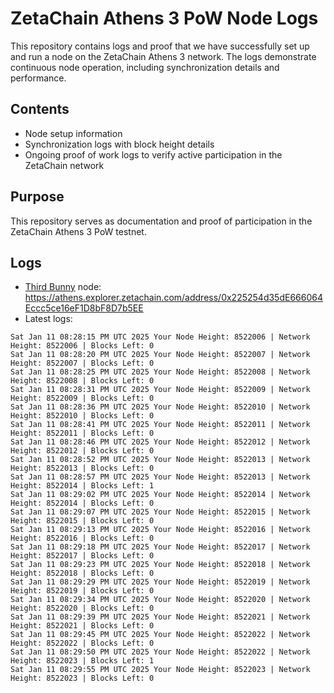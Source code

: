 # ZetaChain Athens 3 PoW Node Logs
This repository contains logs and proof that we have successfully set up and run a node on the ZetaChain Athens 3 network. The logs demonstrate continuous node operation, including synchronization details and performance.

## Contents
- Node setup information
- Synchronization logs with block height details
- Ongoing proof of work logs to verify active participation in the ZetaChain network

## Purpose
This repository serves as documentation and proof of participation in the ZetaChain Athens 3 PoW testnet.

## Logs

- [Third Bunny](https://thirdbunny.xyz/) node: https://athens.explorer.zetachain.com/address/0x225254d35dE666064Eccc5ce16eF1D8bF8D7b5EE
- Latest logs:
```
Sat Jan 11 08:28:15 PM UTC 2025 Your Node Height: 8522006 | Network Height: 8522006 | Blocks Left: 0
Sat Jan 11 08:28:20 PM UTC 2025 Your Node Height: 8522007 | Network Height: 8522007 | Blocks Left: 0
Sat Jan 11 08:28:25 PM UTC 2025 Your Node Height: 8522008 | Network Height: 8522008 | Blocks Left: 0
Sat Jan 11 08:28:31 PM UTC 2025 Your Node Height: 8522009 | Network Height: 8522009 | Blocks Left: 0
Sat Jan 11 08:28:36 PM UTC 2025 Your Node Height: 8522010 | Network Height: 8522010 | Blocks Left: 0
Sat Jan 11 08:28:41 PM UTC 2025 Your Node Height: 8522011 | Network Height: 8522011 | Blocks Left: 0
Sat Jan 11 08:28:46 PM UTC 2025 Your Node Height: 8522012 | Network Height: 8522012 | Blocks Left: 0
Sat Jan 11 08:28:52 PM UTC 2025 Your Node Height: 8522013 | Network Height: 8522013 | Blocks Left: 0
Sat Jan 11 08:28:57 PM UTC 2025 Your Node Height: 8522013 | Network Height: 8522014 | Blocks Left: 1
Sat Jan 11 08:29:02 PM UTC 2025 Your Node Height: 8522014 | Network Height: 8522014 | Blocks Left: 0
Sat Jan 11 08:29:07 PM UTC 2025 Your Node Height: 8522015 | Network Height: 8522015 | Blocks Left: 0
Sat Jan 11 08:29:13 PM UTC 2025 Your Node Height: 8522016 | Network Height: 8522016 | Blocks Left: 0
Sat Jan 11 08:29:18 PM UTC 2025 Your Node Height: 8522017 | Network Height: 8522017 | Blocks Left: 0
Sat Jan 11 08:29:23 PM UTC 2025 Your Node Height: 8522018 | Network Height: 8522018 | Blocks Left: 0
Sat Jan 11 08:29:29 PM UTC 2025 Your Node Height: 8522019 | Network Height: 8522019 | Blocks Left: 0
Sat Jan 11 08:29:34 PM UTC 2025 Your Node Height: 8522020 | Network Height: 8522020 | Blocks Left: 0
Sat Jan 11 08:29:39 PM UTC 2025 Your Node Height: 8522021 | Network Height: 8522021 | Blocks Left: 0
Sat Jan 11 08:29:45 PM UTC 2025 Your Node Height: 8522022 | Network Height: 8522022 | Blocks Left: 0
Sat Jan 11 08:29:50 PM UTC 2025 Your Node Height: 8522022 | Network Height: 8522023 | Blocks Left: 1
Sat Jan 11 08:29:55 PM UTC 2025 Your Node Height: 8522023 | Network Height: 8522023 | Blocks Left: 0
```
